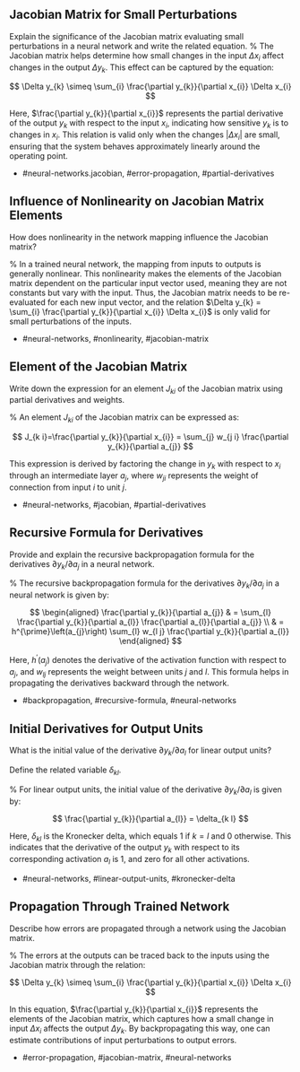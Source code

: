 ## Jacobian Matrix for Small Perturbations

Explain the significance of the Jacobian matrix evaluating small perturbations in a neural network and write the related equation.
%
The Jacobian matrix helps determine how small changes in the input $\Delta x_i$ affect changes in the output $\Delta y_k$. This effect can be captured by the equation:

$$
\Delta y_{k} \simeq \sum_{i} \frac{\partial y_{k}}{\partial x_{i}} \Delta x_{i}
$$

Here, $\frac{\partial y_{k}}{\partial x_{i}}$ represents the partial derivative of the output $y_k$ with respect to the input $x_i$, indicating how sensitive $y_k$ is to changes in $x_i$. This relation is valid only when the changes $\left|\Delta x_{i}\right|$ are small, ensuring that the system behaves approximately linearly around the operating point.

- #neural-networks.jacobian, #error-propagation, #partial-derivatives

## Influence of Nonlinearity on Jacobian Matrix Elements

How does nonlinearity in the network mapping influence the Jacobian matrix?

%
In a trained neural network, the mapping from inputs to outputs is generally nonlinear. This nonlinearity makes the elements of the Jacobian matrix dependent on the particular input vector used, meaning they are not constants but vary with the input. Thus, the Jacobian matrix needs to be re-evaluated for each new input vector, and the relation $\Delta y_{k} = \sum_{i} \frac{\partial y_{k}}{\partial x_{i}} \Delta x_{i}$ is only valid for small perturbations of the inputs.

- #neural-networks, #nonlinearity, #jacobian-matrix

## Element of the Jacobian Matrix

Write down the expression for an element $J_{ki}$ of the Jacobian matrix using partial derivatives and weights.

%
An element $J_{k i}$ of the Jacobian matrix can be expressed as:

$$
J_{k i}=\frac{\partial y_{k}}{\partial x_{i}} = \sum_{j} w_{j i} \frac{\partial y_{k}}{\partial a_{j}}
$$

This expression is derived by factoring the change in $y_k$ with respect to $x_i$ through an intermediate layer $a_j$, where $w_{ji}$ represents the weight of connection from input $i$ to unit $j$.

- #neural-networks, #jacobian, #partial-derivatives

## Recursive Formula for Derivatives

Provide and explain the recursive backpropagation formula for the derivatives $\partial y_{k} / \partial a_{j}$ in a neural network.

%
The recursive backpropagation formula for the derivatives $\partial y_{k} / \partial a_{j}$ in a neural network is given by:

$$
\begin{aligned}
\frac{\partial y_{k}}{\partial a_{j}} & = \sum_{l} \frac{\partial y_{k}}{\partial a_{l}} \frac{\partial a_{l}}{\partial a_{j}} \\
& = h^{\prime}\left(a_{j}\right) \sum_{l} w_{l j} \frac{\partial y_{k}}{\partial a_{l}}
\end{aligned}
$$

Here, $h^{\prime}\left(a_{j}\right)$ denotes the derivative of the activation function with respect to $a_j$, and $w_{lj}$ represents the weight between units $j$ and $l$. This formula helps in propagating the derivatives backward through the network.

- #backpropagation, #recursive-formula, #neural-networks

## Initial Derivatives for Output Units

What is the initial value of the derivative $\partial y_{k} / \partial a_{l}$ for linear output units? 

Define the related variable $\delta_{kl}$.

%
For linear output units, the initial value of the derivative $\partial y_{k} / \partial a_{l}$ is given by:

$$
\frac{\partial y_{k}}{\partial a_{l}} = \delta_{k l}
$$

Here, $\delta_{k l}$ is the Kronecker delta, which equals 1 if $k = l$ and 0 otherwise. This indicates that the derivative of the output $y_k$ with respect to its corresponding activation $a_l$ is 1, and zero for all other activations.

- #neural-networks, #linear-output-units, #kronecker-delta

## Propagation Through Trained Network

Describe how errors are propagated through a network using the Jacobian matrix.

%
The errors at the outputs can be traced back to the inputs using the Jacobian matrix through the relation:

$$
\Delta y_{k} \simeq \sum_{i} \frac{\partial y_{k}}{\partial x_{i}} \Delta x_{i}
$$

In this equation, $\frac{\partial y_{k}}{\partial x_{i}}$ represents the elements of the Jacobian matrix, which captures how a small change in input $\Delta x_i$ affects the output $\Delta y_k$. By backpropagating this way, one can estimate contributions of input perturbations to output errors.

- #error-propagation, #jacobian-matrix, #neural-networks